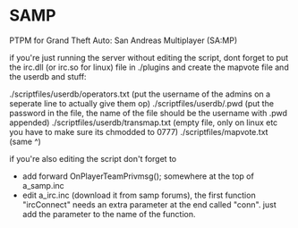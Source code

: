 SAMP
====

PTPM for Grand Theft Auto: San Andreas Multiplayer (SA:MP)


if you're just running the server without editing the script, dont forget to put the irc.dll (or irc.so for linux) file in ./plugins and create the mapvote file and the userdb and stuff:

./scriptfiles/userdb/operators.txt (put the username of the admins on a seperate line to actually give them op)
./scriptfiles/userdb/<admin>.pwd (put the password in the file, the name of the file should be the username with .pwd appended)
./scriptfiles/userdb/transmap.txt (empty file, only on linux etc you have to make sure its chmodded to 0777)
./scriptfiles/mapvote.txt (same ^)


if you're also editing the script don't forget to
- add forward OnPlayerTeamPrivmsg(); somewhere at the top of a_samp.inc
- edit a_irc.inc (download it from samp forums), the first function "ircConnect" needs an extra parameter at the end called "conn". just add the parameter to the name of the function.
